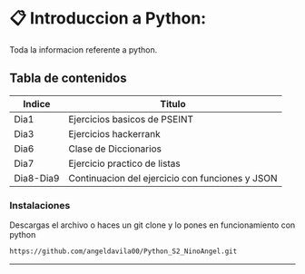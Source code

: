 # 📋 Introduccion a Python:
Toda la informacion referente a python.

## Tabla de contenidos
| Indice | Titulo  |
|--|--|
| Dia1 | Ejercicios basicos de PSEINT |
| Dia3| Ejercicios hackerrank |
| Dia6 |Clase de Diccionarios |
| Dia7 |  Ejercicio practico de listas |
| Dia8-Dia9 | Continuacion del ejercicio con funciones y JSON |

### Instalaciones 
Descargas el archivo o haces un git clone y lo pones en funcionamiento con python

```bash
https://github.com/angeldavila00/Python_S2_NinoAngel.git
```
---
